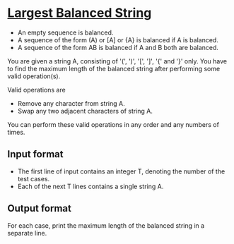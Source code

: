 # [Largest Balanced String][link]

- An empty sequence is balanced.
- A sequence of the form (A) or [A] or {A} is balanced if A is balanced.
- A sequence of the form AB is balanced if A and B both are balanced.

You are given a string A, consisting of '(', ')', '[', ']', '{' and '}' only. You have to find the maximum length of the balanced string after performing some valid operation(s).

Valid operations are

- Remove any character from string A.
- Swap any two adjacent characters of string A.

You can perform these valid operations in any order and any numbers of times.

## Input format

- The first line of input contains an integer T, denoting the number of the test cases.
- Each of the next T lines contains a single string A.

## Output format

For each case, print the maximum length of the balanced string in a separate line.

[link]: https://www.hackerearth.com/practice/algorithms/string-algorithm/basics-of-string-manipulation/practice-problems/algorithm/largest-balanced-string-bf93ce85/
